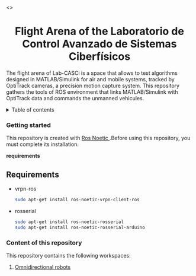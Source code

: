 <>
<h1 align="center">Flight Arena of the Laboratorio de Control Avanzado de Sistemas Ciberfísicos</h1>
<p>The flight arena of Lab-CASCi is a space that allows to test algorithms designed in MATLAB/Simulink for air and mobile systems, tracked by OptiTrack cameras, a precision motion capture system. This repository gathers the tools of ROS environment that links MATLAB/Simulink with OptiTrack data and commands the unmanned vehicules.

<details>
  <summary>Table of contents</summary>
  <ol>
    <li>
      <a href="#getting-started">Getting Started</a>
      <ul>
        <li><a href="#requirements">Requirements</a></li>
      </ul>
    </li>
  </ol>
</details>


<h3 id="#geting-started">Getting started</h3>
<p>This repository is created with <a href="http://wiki.ros.org/noetic">Ros Noetic </a> .Before using this repository, you must complete its installation.</p>

<b id="#requirements">requirements</b>
## Requirements
* vrpn-ros
  ```sh
  sudo apt-get install ros-noetic-vrpn-client-ros
  ```
* rosserial
  ```sh
  sudo apt-get install ros-noetic-rosserial
  sudo apt-get install ros-noetic-rosserial-arduino
  ```

<h3 id="#content">Content of this repository</h3>
This repository contains the following workspaces:
  <ol>
    <li>
      <a href="https://github.com/LuisJongInd/Lab_CASCi/tree/master/omni_robots">Omnidirectional robots</a>
    </li>
  </ol>

  


